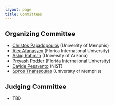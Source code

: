 ```yaml
---
layout: page
title: Committees
---
```


## Organizing Committee

- [Christos Papadopoulos](mailto:christos.papadopoulos@memphis.edu) (University of Memphis)
- [Alex Afanasyev](mailto:aa@cs.fiu.edu) (Florida International University)
- [Ashiq Rahman](mailto:marahman@email.arizona.edu) (University of Arizona)
- [Proyash Podder](mailto:ppodder@fiu.edu) (Florida International University)
- [Davide Pesavento](mailto:davide.pesavento@nist.gov) (NIST)
- [Spiros Thanasoulas](mailto:dsp@2f30.org) (University of Memphis)

## Judging Committee

- TBD
